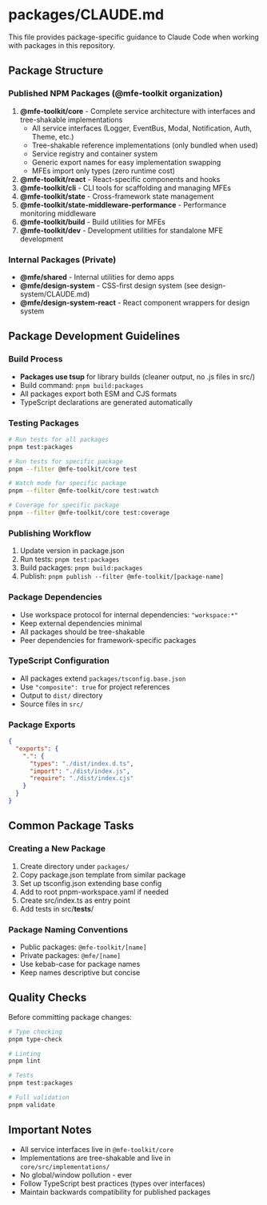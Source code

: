 # packages/CLAUDE.md

This file provides package-specific guidance to Claude Code when working with packages in this repository.

## Package Structure

### Published NPM Packages (@mfe-toolkit organization)

1. **@mfe-toolkit/core** - Complete service architecture with interfaces and tree-shakable implementations
   - All service interfaces (Logger, EventBus, Modal, Notification, Auth, Theme, etc.)
   - Tree-shakable reference implementations (only bundled when used)
   - Service registry and container system
   - Generic export names for easy implementation swapping
   - MFEs import only types (zero runtime cost)
2. **@mfe-toolkit/react** - React-specific components and hooks
3. **@mfe-toolkit/cli** - CLI tools for scaffolding and managing MFEs
4. **@mfe-toolkit/state** - Cross-framework state management
5. **@mfe-toolkit/state-middleware-performance** - Performance monitoring middleware
6. **@mfe-toolkit/build** - Build utilities for MFEs
7. **@mfe-toolkit/dev** - Development utilities for standalone MFE development

### Internal Packages (Private)

- **@mfe/shared** - Internal utilities for demo apps
- **@mfe/design-system** - CSS-first design system (see design-system/CLAUDE.md)
- **@mfe/design-system-react** - React component wrappers for design system

## Package Development Guidelines

### Build Process

- **Packages use tsup** for library builds (cleaner output, no .js files in src/)
- Build command: `pnpm build:packages`
- All packages export both ESM and CJS formats
- TypeScript declarations are generated automatically

### Testing Packages

```bash
# Run tests for all packages
pnpm test:packages

# Run tests for specific package
pnpm --filter @mfe-toolkit/core test

# Watch mode for specific package
pnpm --filter @mfe-toolkit/core test:watch

# Coverage for specific package
pnpm --filter @mfe-toolkit/core test:coverage
```

### Publishing Workflow

1. Update version in package.json
2. Run tests: `pnpm test:packages`
3. Build packages: `pnpm build:packages`
4. Publish: `pnpm publish --filter @mfe-toolkit/[package-name]`

### Package Dependencies

- Use workspace protocol for internal dependencies: `"workspace:*"`
- Keep external dependencies minimal
- All packages should be tree-shakable
- Peer dependencies for framework-specific packages

### TypeScript Configuration

- All packages extend `packages/tsconfig.base.json`
- Use `"composite": true` for project references
- Output to `dist/` directory
- Source files in `src/`

### Package Exports

```json
{
  "exports": {
    ".": {
      "types": "./dist/index.d.ts",
      "import": "./dist/index.js",
      "require": "./dist/index.cjs"
    }
  }
}
```

## Common Package Tasks

### Creating a New Package

1. Create directory under `packages/`
2. Copy package.json template from similar package
3. Set up tsconfig.json extending base config
4. Add to root pnpm-workspace.yaml if needed
5. Create src/index.ts as entry point
6. Add tests in src/__tests__/

### Package Naming Conventions

- Public packages: `@mfe-toolkit/[name]`
- Private packages: `@mfe/[name]`
- Use kebab-case for package names
- Keep names descriptive but concise

## Quality Checks

Before committing package changes:

```bash
# Type checking
pnpm type-check

# Linting
pnpm lint

# Tests
pnpm test:packages

# Full validation
pnpm validate
```

## Important Notes

- All service interfaces live in `@mfe-toolkit/core`
- Implementations are tree-shakable and live in `core/src/implementations/`
- No global/window pollution - ever
- Follow TypeScript best practices (types over interfaces)
- Maintain backwards compatibility for published packages